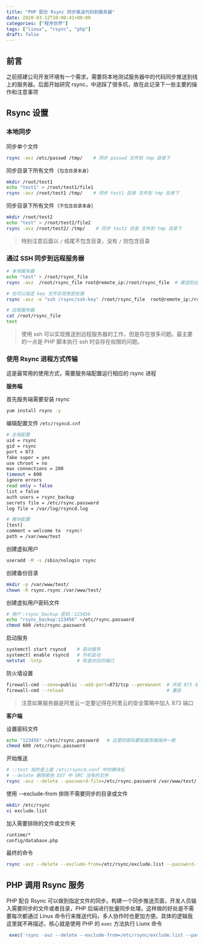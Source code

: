 ```yaml
---
title: "PHP 配合 Rsync 同步推送代码到服务器"
date: 2020-03-12T10:00:41+08:00
categories: ["程序世界"]
tags: ["linux", "rsync", "php"]
draft: false
---
```


## 前言

之前搭建公司开发环境有一个需求，需要将本地测试服务器中的代码同步推送到线上的服务器。后面开始研究 rsync，中途踩了很多坑，故在此记录下一些主要的操作和注意事项

## Rsync 设置


### 本地同步

同步单个文件
```bash
rsync -avz /etc/passwd /tmp/    # 同步 passwd 文件到 tmp 目录下
```

同步目录下所有文件（`包含目录本身`）
```bash
mkdir /root/test1
echo "test1" > /root/test1/file1
rsync -avz /root/test1 /tmp/    # 同步 test1 目录 文件到 tmp 目录下
```

同步目录下所有文件（`不包含目录本身`）
```bash
mkdir /root/test2
echo "test" > /root/test2/file2
rsync -avz /root/test2/ /tmp/    # 同步 test2 目录 文件到 tmp 目录下
```
> 特别注意后面以 `/` 结尾不包含目录，没有 `/` 则包含目录

### 通过 SSH 同步到远程服务器
```bash
# 本地服务器
echo "test" > /root/rsync_file 
rsync -avz  /root/rsync_file root@remote_ip:/root/rsync_file  # 推送到远程服务器

# 也可以指定 key 文件实现免密处理
rsync -avz -e "ssh /rsync/ssh-key" /root/rsync_file  root@remote_ip:/root/rsync_file

# 远程服务器
cat /root/rsync_file
test
```

> 使用 ssh 可以实现推送到远程服务器的工作，但是存在很多问题。最主要的一点是 PHP 脚本执行 ssh 时会存在权限的问题。

### 使用 Rsync 进程方式传输

这是最常用的使用方式，需要服务端配置运行相应的 rsync 进程

**服务端**

首先服务端需要安装 rsync 

```bash
yum install rsync -y
```
编辑配置文件 `/etc/rsyncd.cnf`  
```bash
# 全局配置
uid = rsync
gid = rsync
port = 873
fake super = yes
use chroot = no
max connections = 200
timeout = 600
ignore errors
read only = false
list = false
auth users = rsync_backup
secrets file = /etc/rsync.password
log file = /var/log/rsyncd.log

# 模块配置
[test]
comment = welcome to  rsync!
path = /var/www/test
```

创建虚拟用户
```bash
useradd -M -s /sbin/nologin rsync
```

创建备份目录
```bash
mkdir -p /var/www/test/
chown -R rsync.rsync /var/www/test/ 
```

创建虚拟用户密码文件
```bash
# 用户：rsync_backup 密码：123456
echo "rsync_backup:123456" >/etc/rsync.password    
chmod 600 /etc/rsync.password
```

启动服务
```bash
systemctl start rsyncd    # 启动服务
systemctl enable rsyncd   # 开机启动
netstat -lntp             # 检查对应的端口
```

防火墙设置
```bash
firewall-cmd --zone=public --add-port=873/tcp --permanent  # 开启 873 端口
firewall-cmd --reload                                      # 重启
```
> 注意如果服务器是阿里云一定要记得在阿里云的安全策略中加入 873 端口


**客户端**

设置密码文件
```bash
echo "123456" >/etc/rsync.password   # 这里的密码要和服务端保持一致
chmod 600 /etc/rsync.password
```

开始推送

```bash
# ::test 指的是上面 /etc/rsyncd.conf 中的模块名 
# --delete 删除那些 DST 中 SRC 没有的文件
rsync -avz --delete --password-file=/etc/rsync.password /var/www/test/ rsync_backup@remote_ip::test
```

使用 --exclude-from 排除不需要同步的目录或文件

```bash
mkdir /etc/rsync
vi exclude.list
```

加入需要排除的文件或文件夹

```bash
runtime/*
config/database.php
```

最终的命令
```bash
rsync -avz --delete --exclude-from=/etc/rsync/exclude.list --password-file=/etc/rsync.password /var/www/test/ rsync_backup@remote_ip::test
```


## PHP 调用 Rsync 服务

PHP 配合 Rsync 可以做到指定文件的同步。构建一个同步推送页面，开发人员输入需要同步的文件或者目录，PHP 后端进行批量同步处理。这样做的好处是不需要每次都通过 Linux 命令行来推送代码，多人协作时也更加方便。具体的逻辑我这里就不再描述，核心就是使用 PHP 的 `exec` 方法执行 Liunx 命令
```php
 exec('rsync -avz --delete --exclude-from=/etc/rsync/exclude.list --password-file=/etc/rsnyc.password rsync_backup@remote_ip::test 2>&1', $output, $return_var);
```


